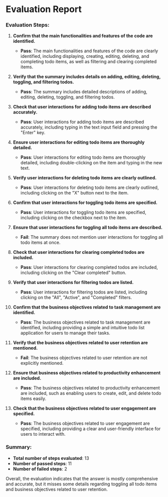 # Evaluation Report

### Evaluation Steps:

1. **Confirm that the main functionalities and features of the code are identified.**
   - **Pass**: The main functionalities and features of the code are clearly identified, including displaying, creating, editing, deleting, and completing todo items, as well as filtering and clearing completed items.

2. **Verify that the summary includes details on adding, editing, deleting, toggling, and filtering todos.**
   - **Pass**: The summary includes detailed descriptions of adding, editing, deleting, toggling, and filtering todos.

3. **Check that user interactions for adding todo items are described accurately.**
   - **Pass**: User interactions for adding todo items are described accurately, including typing in the text input field and pressing the "Enter" key.

4. **Ensure user interactions for editing todo items are thoroughly detailed.**
   - **Pass**: User interactions for editing todo items are thoroughly detailed, including double-clicking on the item and typing in the new text.

5. **Verify user interactions for deleting todo items are clearly outlined.**
   - **Pass**: User interactions for deleting todo items are clearly outlined, including clicking on the "X" button next to the item.

6. **Confirm that user interactions for toggling todo items are specified.**
   - **Pass**: User interactions for toggling todo items are specified, including clicking on the checkbox next to the item.

7. **Ensure that user interactions for toggling all todo items are described.**
   - **Fail**: The summary does not mention user interactions for toggling all todo items at once.

8. **Check that user interactions for clearing completed todos are included.**
   - **Pass**: User interactions for clearing completed todos are included, including clicking on the "Clear completed" button.

9. **Verify that user interactions for filtering todos are listed.**
   - **Pass**: User interactions for filtering todos are listed, including clicking on the "All", "Active", and "Completed" filters.

10. **Confirm that the business objectives related to task management are identified.**
    - **Pass**: The business objectives related to task management are identified, including providing a simple and intuitive todo list application for users to manage their tasks.

11. **Verify that the business objectives related to user retention are mentioned.**
    - **Fail**: The business objectives related to user retention are not explicitly mentioned.

12. **Ensure that business objectives related to productivity enhancement are included.**
    - **Pass**: The business objectives related to productivity enhancement are included, such as enabling users to create, edit, and delete todo items easily.

13. **Check that the business objectives related to user engagement are specified.**
    - **Pass**: The business objectives related to user engagement are specified, including providing a clear and user-friendly interface for users to interact with.

### Summary:

- **Total number of steps evaluated**: 13
- **Number of passed steps**: 11
- **Number of failed steps**: 2

Overall, the evaluation indicates that the answer is mostly comprehensive and accurate, but it misses some details regarding toggling all todo items and business objectives related to user retention.